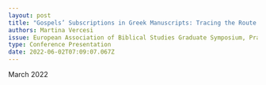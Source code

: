 ```yaml
---
layout: post
title: "Gospels’ Subscriptions in Greek Manuscripts: Tracing the Route of Paratexts"
authors: Martina Vercesi
issue: European Association of Biblical Studies Graduate Symposium, Prague
type: Conference Presentation
date: 2022-06-02T07:09:07.067Z
---
```

March 2022